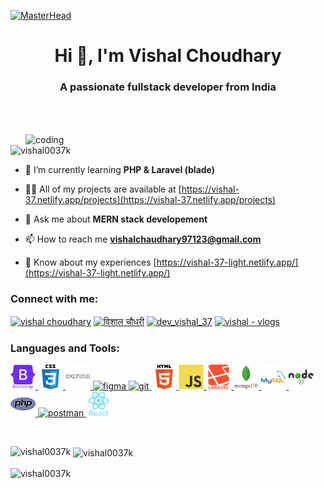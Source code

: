 [![MasterHead](https://www.synergisticit.com/wp-content/uploads/2021/08/Phoenix-Banner-Image.jpg)](https://vishal-37-light.netlify.app/)

<h1 align="center">Hi 👋, I'm Vishal Choudhary</h1>
<h3 align="center">A passionate fullstack developer from India</h3>

<img style="margin: 50px 80px 0px 0px;" align="right" width="400" alt="coding" src="https://webixnet.com/wp-content/uploads/2022/09/97639-coding.gif">

<p align="left"> <img src="https://komarev.com/ghpvc/?username=vishal0037k&label=Profile%20views&color=0e75b6&style=flat" alt="vishal0037k" /> </p>

- 🌱 I’m currently learning **PHP & Laravel (blade)**

- 👨‍💻 All of my projects are available at [https://vishal-37.netlify.app/projects](https://vishal-37.netlify.app/projects)

- 💬 Ask me about **MERN stack developement**

- 📫 How to reach me **vishalchaudhary97123@gmail.com**

- 📄 Know about my experiences [https://vishal-37-light.netlify.app/](https://vishal-37-light.netlify.app/)

<h3 align="left">Connect with me:</h3>
<p align="left">
<a href="https://linkedin.com/in/vishal choudhary" target="blank"><img align="center" src="https://raw.githubusercontent.com/rahuldkjain/github-profile-readme-generator/master/src/images/icons/Social/linked-in-alt.svg" alt="vishal choudhary" height="30" width="40" /></a>
<a href="https://fb.com/विशाल चौधरी" target="blank"><img align="center" src="https://raw.githubusercontent.com/rahuldkjain/github-profile-readme-generator/master/src/images/icons/Social/facebook.svg" alt="विशाल चौधरी" height="30" width="40" /></a>
<a href="https://instagram.com/dev_vishal_37" target="blank"><img align="center" src="https://raw.githubusercontent.com/rahuldkjain/github-profile-readme-generator/master/src/images/icons/Social/instagram.svg" alt="dev_vishal_37" height="30" width="40" /></a>
<a href="https://www.youtube.com/c/vishal - vlogs" target="blank"><img align="center" src="https://raw.githubusercontent.com/rahuldkjain/github-profile-readme-generator/master/src/images/icons/Social/youtube.svg" alt="vishal - vlogs" height="30" width="40" /></a>
</p>

<h3 align="left">Languages and Tools:</h3>
<p align="left"> <a href="https://getbootstrap.com" target="_blank" rel="noreferrer"> <img src="https://raw.githubusercontent.com/devicons/devicon/master/icons/bootstrap/bootstrap-plain-wordmark.svg" alt="bootstrap" width="40" height="40"/> </a> <a href="https://www.w3schools.com/css/" target="_blank" rel="noreferrer"> <img src="https://raw.githubusercontent.com/devicons/devicon/master/icons/css3/css3-original-wordmark.svg" alt="css3" width="40" height="40"/> </a> <a href="https://expressjs.com" target="_blank" rel="noreferrer"> <img src="https://raw.githubusercontent.com/devicons/devicon/master/icons/express/express-original-wordmark.svg" alt="express" width="40" height="40"/> </a> <a href="https://www.figma.com/" target="_blank" rel="noreferrer"> <img src="https://www.vectorlogo.zone/logos/figma/figma-icon.svg" alt="figma" width="40" height="40"/> </a> <a href="https://git-scm.com/" target="_blank" rel="noreferrer"> <img src="https://www.vectorlogo.zone/logos/git-scm/git-scm-icon.svg" alt="git" width="40" height="40"/> </a> <a href="https://www.w3.org/html/" target="_blank" rel="noreferrer"> <img src="https://raw.githubusercontent.com/devicons/devicon/master/icons/html5/html5-original-wordmark.svg" alt="html5" width="40" height="40"/> </a> <a href="https://developer.mozilla.org/en-US/docs/Web/JavaScript" target="_blank" rel="noreferrer"> <img src="https://raw.githubusercontent.com/devicons/devicon/master/icons/javascript/javascript-original.svg" alt="javascript" width="40" height="40"/> </a> <a href="https://laravel.com/" target="_blank" rel="noreferrer"> <img src="https://raw.githubusercontent.com/devicons/devicon/master/icons/laravel/laravel-plain-wordmark.svg" alt="laravel" width="40" height="40"/> </a> <a href="https://www.mongodb.com/" target="_blank" rel="noreferrer"> <img src="https://raw.githubusercontent.com/devicons/devicon/master/icons/mongodb/mongodb-original-wordmark.svg" alt="mongodb" width="40" height="40"/> </a> <a href="https://www.mysql.com/" target="_blank" rel="noreferrer"> <img src="https://raw.githubusercontent.com/devicons/devicon/master/icons/mysql/mysql-original-wordmark.svg" alt="mysql" width="40" height="40"/> </a> <a href="https://nodejs.org" target="_blank" rel="noreferrer"> <img src="https://raw.githubusercontent.com/devicons/devicon/master/icons/nodejs/nodejs-original-wordmark.svg" alt="nodejs" width="40" height="40"/> </a> <a href="https://www.php.net" target="_blank" rel="noreferrer"> <img src="https://raw.githubusercontent.com/devicons/devicon/master/icons/php/php-original.svg" alt="php" width="40" height="40"/> </a> <a href="https://postman.com" target="_blank" rel="noreferrer"> <img src="https://www.vectorlogo.zone/logos/getpostman/getpostman-icon.svg" alt="postman" width="40" height="40"/> </a> <a href="https://reactjs.org/" target="_blank" rel="noreferrer"> <img src="https://raw.githubusercontent.com/devicons/devicon/master/icons/react/react-original-wordmark.svg" alt="react" width="40" height="40"/> </a> </p>
<br>
<p><img align="left" src="https://github-readme-stats.vercel.app/api/top-langs?username=vishal0037k&show_icons=true&locale=en&layout=compact" alt="vishal0037k" /></p>

<p>&nbsp;<img align="center" src="https://github-readme-stats.vercel.app/api?username=vishal0037k&show_icons=true&locale=en" alt="vishal0037k" /></p>

<p><img align="center" src="https://github-readme-streak-stats.herokuapp.com/?user=vishal0037k&" alt="vishal0037k" /></p>

